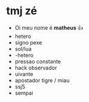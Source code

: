 <h1> tmj zé</h1>

- Oi meu nome é <b>matheus</b> 👍
- hetero
- signo pexe
- sol/lua
- -hetero
- pressao constante
- hack observador
- uivante
- apostador tigre / miau
- ssj5
 - sempai

<!---
teteucs/teteucs is a ✨ special ✨ repository because its `README.md` (this file) appears on your GitHub profile.
You can click the Preview link to take a look at your changes.
--->
